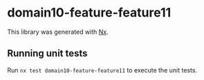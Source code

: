 # domain10-feature-feature11

This library was generated with [Nx](https://nx.dev).

## Running unit tests

Run `nx test domain10-feature-feature11` to execute the unit tests.
